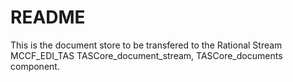 # README #

This is the document store to be transfered to the Rational Stream MCCF_EDI_TAS TASCore_document_stream, TASCore_documents component.
